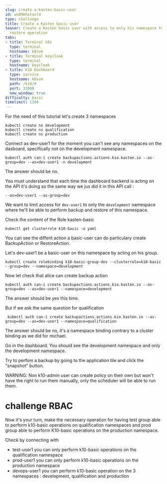 ```yaml
---
slug: create-a-kasten-basic-user
id: wn89mhotusl4
type: challenge
title: Create a Kasten basic user
teaser: Create a Kasten basic user with access to only his namespace for backup and
  restore operation
tabs:
- title: Terminal k8s
  type: terminal
  hostname: k8svm
- title: Terminal keycloak
  type: terminal
  hostname: keycloak
- title: K10 Dashboard
  type: service
  hostname: k8svm
  path: /k10/#
  port: 32000
  new_window: true
difficulty: basic
timelimit: 1200
---
```


For the need of this tutorial let's create 3 namespaces

```
kubectl create ns development
kubectl create ns qualification
kubectl create ns production
```

Connect as dev-user1 for the moment you can't see any namespaces on the dasboard, specifically not on the development namespace.

 ```
 kubectl auth can-i create backupactions.actions.kio.kasten.io --as-group=dev --as=dev-user1 -n development
 ```

 The answer should be no.

You must understand that each time the dashboard backend is acting on the API it's doing so the same
way we jus did it in this API call :

```
--as=dev-user1 --as-group=dev
```

 We want to limit access for `dev-user1` to only the `development` namespace where he'll be able to perform backup and restore
 of this namespace.

 Check the content of the Role kasten-basic

 ```
 kubectl get clusterrole k10-basic -o yaml
 ```

 You can see the diffent action a basic-user can do particulary create BackupAction or RestoreAction.

 Let's dev-user1 be a basic-user on this namespace by acting on his group.

 ```
 kubectl create rolebinding k10-basic-group-dev --clusterrole=k10-basic --group=dev --namespace=development
 ```

 Now let check that alice can create backup action
 ```
 kubectl auth can-i create backupactions.actions.kio.kasten.io --as-group=dev --as=dev-user1 --namespace=development
 ```

 The answer should be yes this time.

 But if we ask the same question for qualification
```
 kubectl auth can-i create backupactions.actions.kio.kasten.io --as-group=dev --as=dev-user1 --namespace=qualification
 ```

The answer should be no, it's a namespace binding contrary to a cluster binding as we did for michael.

Go in the dashboard. You should see the development namespace and only the development namespace.

Try to perfom a backup by going to the application tile and click the "snapshot" button.

WARNING: Non k10-admin user can create policy on their own but won't have the right to run them manually,
only the scheduler will be able to run them.

 # challenge RBAC

 Now it's your turn, make the necessary operation for having test group able to perform
 k10-basic operations on qualification namespaces and prod group able to perform K10-basic
 operations on the production namespace.

 Check by connecting with
 - test-user1 you can only perform k10-basic operations on the qualification namespace
 - prod-user1 you can only perform k10-basic operations on the production namespace
 - devops-user1 you can perform k10-basic operation on the 3 namespaces : development, qualification and production